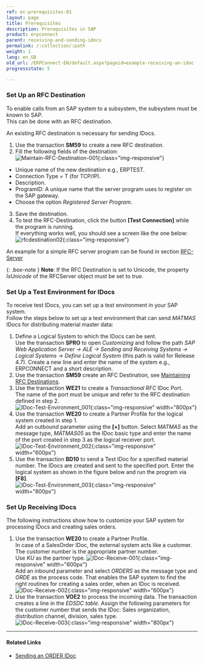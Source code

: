 ```yaml
---
ref: ec-prerequisites-01
layout: page
title: Prerequisites
description: Prerequisites in SAP
product: erpconnect
parent: receiving-and-sending-idocs
permalink: /:collection/:path
weight: 1
lang: en_GB
old_url: /ERPConnect-EN/default.aspx?pageid=example-receiving-an-idoc
progressstate: 5

---
```


### Set Up an RFC Destination

To enable calls from an SAP system to a subsystem, the subsystem must be known to SAP.<br>
This can be done with an RFC destination.

An existing RFC destination is necessary for sending IDocs.
1. Use the transaction **SM59** to create a new RFC destination.
2. Fill the following fields of the destination: 
![Maintain-RFC-Destination-001](/img/content/Maintain-RFC-Destination-001.png){:class="img-responsive"}  
- Unique name of the new destination e.g., ERPTEST.
- Connection Type = T (for TCP/IP).
- Description.
- ProgramID: A unique name that the server program uses to register on the SAP gateway. 
- Choose the option *Registered Server Program*.
3. Save the destination.
4. To test the RFC-Destination, click the button **[Test Connection]** while the program is running.<br> 
If everything works well, you should see a screen like the one below:
![rfcdestination02](/img/content/Maintain-RFC-Destination-002.png){:class="img-responsive"}  

An example for a simple RFC server program can be found in section [RFC-Server](../rfc-server/example)

{: .box-note }
**Note**: If the RFC Destination is set to Unicode, the property *IsUnicode* of the RFCServer object must be set to *true*.


### Set Up a Test Environment for IDocs 

To receive test IDocs, you can set up a test environment in your SAP system.<br>
Follow the steps below to set up a test environment that can send *MATMAS* IDocs for distributing material master data: 
1. Define a Logical System to which the IDocs can be sent.<br>
Use the transaction **SPRO** to open *Customizing* and follow the path *SAP Web Application Server -> ALE -> Sending and Receiving Systems -> Logical Systems -> Define Logical System* (this path is valid for Release 4.7).
Create a new line and enter the name of the system e.g., ERPCONNECT and a short description.
2. Use the transaction **SM59** create an RFC Destination, see [Maintaining RFC Destinations](./maintaining-rfc-destinations).
3. Use the transaction **WE21** to create a *Transactional RFC* IDoc Port. <br>
The name of the port must be unique and refer to the RFC destination defined in step 2. <br>
![IDoc-Test-Environment_001](/img/content/IDoc-Test-Environment_001.png){:class="img-responsive" width="800px"}
4. Use the transaction **WE20** to create a Partner Profile for the logical system created in step 1.<br>
Add an outbound parameter using the **[+]** button. 
Select *MATMAS* as the message type, *MATMAS05* as the IDoc basic type and enter the name of the port created in step 3 as the logical receiver port. <br>
![IDoc-Test-Environment_002](/img/content/IDoc-Test-Environment_002.png){:class="img-responsive" width="600px"}
5. Use the transaction **BD10** to send a Test IDoc for a specified material number. 
The IDocs are created and sent to the specified port.
Enter the logical system as shown in the figure below and run the program via **[F8]**.<br>
![IDoc-Test-Environment_003](/img/content/IDoc-Test-Environment_003.png){:class="img-responsive" width="800px"}

### Set Up Receiving IDocs

The following instructions show how to customize your SAP system for processing IDocs and creating sales orders.

1. Use the transaction **WE20** to create a Partner Profile. <br>
In case of a SalesOrder IDoc, the external system acts like a customer.
The customer number is the appropriate partner number. <br>
Use *KU* as the partner type. 
![IDoc-Receive-001](/img/content/IDoc-Receive-001.png){:class="img-responsive" width="600px"}<br>
Add an inbound parameter and select *ORDERS* as the message type and *ORDE* as the process code.
That enables the SAP system to find the right routines for creating a sales order, when an IDoc is received.<br>
![IDoc-Receive-002](/img/content/IDoc-Receive-002.png){:class="img-responsive" width="600px"}
2. Use the transaction **VOE2** to process the incoming data. The transaction creates a line in the *EDSDC table*.
Assign the following parameters for the customer number that sends the IDoc: 
Sales organization, distribution channel, division, sales type.<br>
![IDoc-Receive-003](/img/content/IDoc-Receive-003.png){:class="img-responsive" width="800px"}

****
#### Related Links
- [Sending an ORDER IDoc](../receiving-and-sending-idocs/example-sending-an-idoc-from-your-net-application) 

